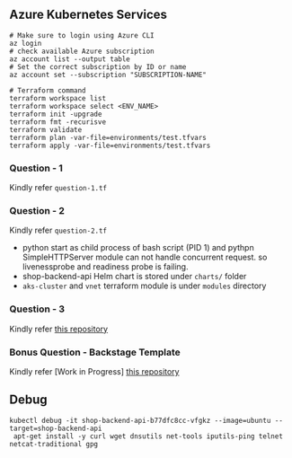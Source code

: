 ## Azure Kubernetes Services
```shell
# Make sure to login using Azure CLI
az login
# check available Azure subscription
az account list --output table
# Set the correct subscription by ID or name
az account set --subscription "SUBSCRIPTION-NAME"
```


```shell
# Terraform command
terraform workspace list
terraform workspace select <ENV_NAME>
terraform init -upgrade
terraform fmt -recurisve
terraform validate
terraform plan -var-file=environments/test.tfvars
terraform apply -var-file=environments/test.tfvars
```

### Question - 1
Kindly refer `question-1.tf`

### Question - 2
Kindly refer `question-2.tf`
* python start as child process of bash script (PID 1) and pythpn SimpleHTTPServer module can not handle concurrent request. so livenessprobe and readiness probe is failing.
* shop-backend-api Helm chart is stored under `charts/` folder
* `aks-cluster` and `vnet` terraform module is under `modules` directory

### Question - 3
Kindly refer [this repository](https://github.com/ankitcharolia/log-analysis)

### Bonus Question - Backstage Template
Kindly refer [Work in Progress] [this repository](https://github.com/ankitcharolia/azure-backstage-templates)

## Debug
```shell
kubectl debug -it shop-backend-api-b77dfc8cc-vfgkz --image=ubuntu --target=shop-backend-api
 apt-get install -y curl wget dnsutils net-tools iputils-ping telnet netcat-traditional gpg
```